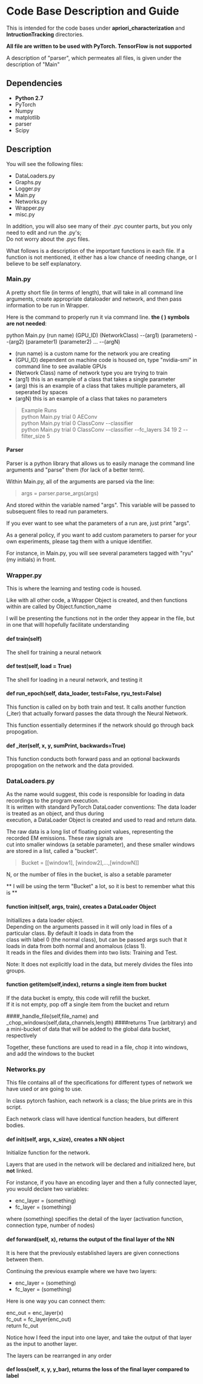 # Code Base Description and Guide

This is intended for the code bases under **apriori_characterization** and **IntructionTracking** directories.

**All file are written to be used with PyTorch. TensorFlow is not supported**

A description of "parser", which permeates all files, is given under the description of "Main"

## Dependencies
- **Python 2.7**
- PyTorch
- Numpy
- matplotlib
- parser
- Scipy

## Description

You will see the following files:  
- DataLoaders.py
- Graphs.py
- Logger.py
- Main.py
- Networks.py
- Wrapper.py
- misc.py

In addition, you will also see many of their .pyc counter parts, but you only need to edit and run the .py's;  
Do not worry about the .pyc files.

What follows is a description of the important functions in each file. If a function is not mentioned, it either has a low chance of needing change, or I believe to be self explanatory. 

### Main.py
A pretty short file (in terms of length), that will take in all command line arguments, create appropriate dataloader and network, and then pass information to be run in Wrapper.

Here is the command to properly run it via command line. **the ( ) symbols are not needed**:

python Main.py (run name) (GPU_ID) (NetworkClass) --(arg1) (parameters) --(arg2) (parameter1) (parameter2) ... --(argN)

- (run name) is a custom name for the network you are creating
- (GPU_ID) dependent on machine code is housed on, type "nvidia-smi" in command line to see available GPUs
- (Network Class) name of network type you are trying to train
- (arg1) this is an example of a class that takes a single parameter
- (arg) this is an example of a class that takes multiple parameters, all seperated by spaces
- (argN) this is an example of a class that takes no parameters

>Example Runs  
>python Main.py trial 0 AEConv  
>python Main.py trial 0 ClassConv --classifier  
>python Main.py trial 0 ClassConv --classifier --fc_layers 34 19 2 --filter_size 5  

#### Parser

Parser is a python library that allows us to easily manage the command line arguments and "parse" them (for lack of a better term).

Within Main.py, all of the arguments are parsed via the line:

>  args = parser.parse_args(args)

And stored within the variable named "args". This variable will be passed to subsequent files to read run parameters.

If you ever want to see what the parameters of a run are, just print "args". 

As a general policy, if you want to add custom parameters to parser for your own experiments, please tag them with a unique identifier.

For instance, in Main.py, you will see several parameters tagged with "ryu" (my initials) in front. 

### Wrapper.py

This is where the learning and testing code is housed.

Like with all other code, a Wrapper Object is created, and then functions within are called by Object.function_name

I will be presenting the functions not in the order they appear in the file, but in one that willl hopefully facilitate understanding

#### def train(self)

The shell for training a neural network

#### def test(self, load = True)

The shell for loading in a neural network, and testing it

#### def run_epoch(self, data_loader, test=False, ryu_test=False)

This function is called on by both train and test. It calls another function (_iter) that actually forward passes the data through the Neural Network.

This function essentially determines if the network should go through back propogation.

#### def _iter(self, x, y, sumPrint, backwards=True)

This function conducts both forward pass and an optional backwards propogation on the network and the data provided.

### DataLoaders.py

As the name would suggest, this code is responsible for loading in data recordings to the program execution.  
It is written with standard PyTorch DataLoader conventions: The data loader is treated as an object, and thus during  
execution, a DataLoader Object is created and used to read and return data.

The raw data is a long list of floating point values, representing the recorded EM emissions. These raw signals are  
cut into smaller windows (a setable parameter), and these smaller windows are stored in a list, called a "bucket".

> Bucket = [[window1], [window2],...,[windowN]]

N, or the number of files in the bucket, is also a setable parameter

** I will be using the term "Bucket" a lot, so it is best to remember what this is **

####  function __init__(self, args, train), creates a DataLoader Object

Initiallizes a data loader object.  
Depending on the arguments passed in it will only load in files of a particular class. By default it loads in data from the  
class with label 0 (the normal class), but can be passed args such that it loads in data from both normal and anomalous (class 1).  
It reads in the files and divides them into two lists: Training and Test. 

Note: It does not explicitly load in the data, but merely divides the files into groups.

#### function __getitem__(self,index), returns a single item from bucket

If the data bucket is empty, this code will refill the bucket.  
If it is not empty, pop off a single item from the bucket and return

####_handle_file(self,file_name) and _chop_windows(self,data_channels,length)
####returns True (arbitrary) and a mini-bucket of data that will be added to the global data bucket, respectively 

Together, these functions are used to read in a file, chop it into windows, and add the windows to the bucket

### Networks.py

This file contains all of the specifications for different types of network we have used or are going to use.

In class pytorch fashion, each network is a class; the blue prints are in this script.

Each network class will have identical function headers, but different bodies.

#### def __init__(self, args, x_size), creates a NN object

Initialize function for the network.

Layers that are used in the network will be declared and initialized here, but **not** linked.

For instance, if you have an encoding layer and then a fully connected layer, you would declare two variables:

- enc_layer = (something)
- fc_layer = (something)

where (something) specifies the detail of the layer (activation function, connection type, number of nodes)

#### def forward(self, x), returns the output of the final layer of the NN

It is here that the previously established layers are given connections between them. 

Continuing the previous example where we have two layers:
- enc_layer = (something)
- fc_layer = (something)

Here is one way you can connect them:

enc_out = enc_layer(x)  
fc_out = fc_layer(enc_out)  
return fc_out

Notice how I feed the input into one layer, and take the output of that layer as the input to another layer.

The layers can be rearranged in any order

#### def loss(self, x, y, y_bar), returns the loss of the final layer compared to label






